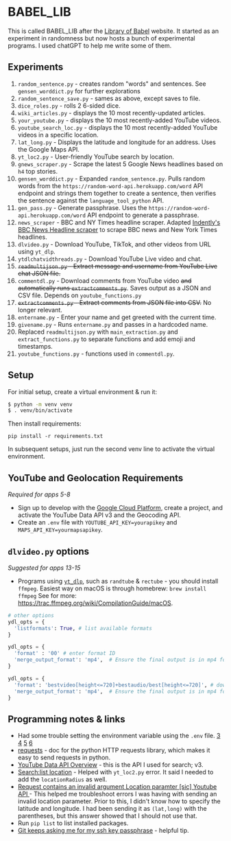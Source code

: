 # BABEL_LIB

This is called BABEL_LIB after the [Library of Babel](https://libraryofbabel.info/) website. It started as an experiment in randomness but now hosts a bunch of experimental programs. I used chatGPT to help me write some of them.

## Experiments

1. `random_sentence.py` - creates random "words" and sentences. See `gensen_worddict.py` for further explorations
2. `random_sentence_save.py` - sames as above, except saves to file.
3. `dice_roles.py` - rolls 2 6-sided dice.
4. `wiki_articles.py` - displays the 10 most recently-updated articles.
5. `your_youtube.py` - displays the 10 most recently-added YouTube videos.
6. `youtube_search_loc.py` - displays the 10 most recently-added YouTube videos in a specific location.
7. `lat_long.py` - Displays the latitude and longitude for an address. Uses the Google Maps API.
8. `yt_loc2.py` - User-friendly YouTube search by location.
9. `gnews_scraper.py` - Scrape the latest 5 Google News headlines based on `h4` top stories.
10.  `gensen_worddict.py` - Expanded `random_sentence.py`. Pulls random words from the `https://random-word-api.herokuapp.com/word` API endpoint and strings them together to create a sentence, then verifies the sentence against the `language_tool_python` API.
11. `gen_pass.py` - Generate passphrase. Uses the `https://random-word-api.herokuapp.com/word` API endpoint to generate a passphrase.
12. `news_scraper` - BBC and NY Times headline scraper. Adapted [Indently's BBC News Headline scraper](https://www.youtube.com/watch?v=zo7yzIVpIJo) to scrape BBC news and New York Times headlines.
13. `dlvideo.py` - Download YouTube, TikTok, and other videos from URL using `yt_dlp`.
14. `ytdlchatvidthreads.py` - Download YouTube Live video and chat.
15. ~~`readmultijson.py` - Extract message and username from YouTube Live chat JSON file.~~
16. `commentdl.py` - Download comments from YouTube video ~~and automatically runs `extractcomments.py`~~. Saves output as a JSON and CSV file. Depends on `youtube_functions.py`
17. ~~`extractcomments.py` - Extract comments from JSON file into CSV.~~ No longer relevant.
18. `entername.py` - Enter your name and get greeted with the current time.
19. `givename.py` - Runs `entername.py` and passes in a hardcoded name.
20. Replaced `readmultijson.py` with `main_extraction.py` and `extract_functions.py` to separate functions and add emoji and timestamps.
21. `youtube_functions.py` - functions used in `commentdl.py`.

## Setup

For initial setup, create a virtual environment & run it:

```bash
$ python -m venv venv
$ . venv/bin/activate
```

Then install requirements:

```shell
pip install -r requirements.txt
```

In subsequent setups, just run the second venv line to activate the virtual environment.

## YouTube and Geolocation Requirements

*Required for apps 5-8*

* Sign up to develop with the [Google Cloud Platform](https://console.cloud.google.com/), create a project, and activate the YouTube Data API v3 and the Geocoding API.
* Create an `.env` file with `YOUTUBE_API_KEY=yourapikey` and `MAPS_API_KEY=yourmapsapikey`.

## `dlvideo.py` options

*Suggested for apps 13-15*

* Programs using [`yt_dlp`](https://github.com/yt-dlp/yt-dlp), such as `randtube` & `rectube` - you should install `ffmpeg`. Easiest way on macOS is through homebrew: `brew install ffmpeg` See for more: https://trac.ffmpeg.org/wiki/CompilationGuide/macOS.

```python
# other options
ydl_opts = {
  'listformats': True, # list available formats
}

ydl_opts = {
  'format' : '00' # enter format ID
  'merge_output_format': 'mp4',  # Ensure the final output is in mp4 format
}

ydl_opts = {
  'format': 'bestvideo[height<=720]+bestaudio/best[height<=720]', # download up to 720p video
  'merge_output_format': 'mp4',  # Ensure the final output is in mp4 format
}
```

## Programming notes & links

* Had some trouble setting the environment variable using the `.env` file. [3](https://stackoverflow.com/questions/40728259/updated-environment-variable-but-os-getenv-keeps-returning-none) [4](https://www.php.net/manual/en/function.getenv.php) [5](https://able.bio/rhett/how-to-set-and-get-environment-variables-in-python--274rgt5) [6](https://stackoverflow.com/questions/19331497/set-environment-variables-from-file-of-key-value-pairs) 
* [requests](https://pypi.org/project/requests/) - doc for the python HTTP requests library, which makes it easy to send requests in python.
* [YouTube Data API Overview](https://developers.google.com/youtube/v3/getting-started) - this is the API I used for search; v3.
* [Search:list location](https://developers.google.com/youtube/v3/docs/search/list#location) - Helped with `yt_loc2.py` error. It said I needed to add the `locationRadius` as well.
* [Request contains an invalid argument Location paramter \[sic\] Youtube API ](https://stackoverflow.com/questions/72883738/request-contains-an-invalid-argument-location-paramter-youtube-api) - This helped me troubleshoot errors I was having with sending an invalid location parameter. Prior to this, I didn't know how to specify the latitude and longitude. I had been sending it as `(lat,long)` with the parentheses, but this answer showed that I should not use that.
* Run `pip list` to list installed packages.
* [Git keeps asking me for my ssh key passphrase](https://stackoverflow.com/questions/10032461/git-keeps-asking-me-for-my-ssh-key-passphrase) - helpful tip.
